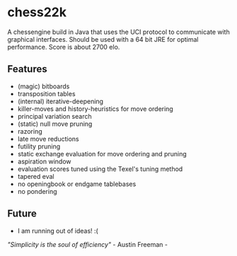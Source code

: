# chess22k

A chessengine build in Java that uses the UCI protocol to communicate with graphical interfaces.
Should be used with a 64 bit JRE for optimal performance.
Score is about 2700 elo.

## Features
- (magic) bitboards
- transposition tables
- (internal) iterative-deepening
- killer-moves and history-heuristics for move ordering
- principal variation search
- (static) null move pruning
- razoring
- late move reductions
- futility pruning
- static exchange evaluation for move ordering and pruning
- aspiration window
- evaluation scores tuned using the Texel's tuning method
- tapered eval
- no openingbook or endgame tablebases
- no pondering

## Future
- I am running out of ideas! :(


_"Simplicity is the soul of efficiency"_       - Austin Freeman -
	